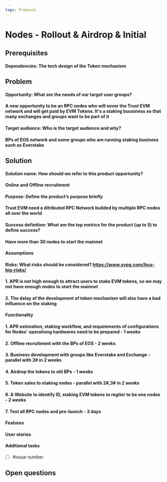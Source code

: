```yaml
---
tags: Proposal
---
```


# Nodes - Rollout & Airdrop & Initial

## Prerequisites
#### Dependencies: The tech design of the Token mechanism

## Problem

#### Opportunity: What are the needs of our target user groups?
#### A new opportunity to be an RPC nodes who will sever the Trust EVM network and will get paid by EVM Tokens. It's a staking buusiness so that many exchanges and groups want to be part of it

#### Target audience: Who is the target audience and why? 
#### BPs of EOS network and some groups who are running staking business such as Everstake


## Solution

#### Solution name: How should we refer to this product opportunity?
#### Online and Offline recruitment

#### Purpose: Define the product’s purpose briefly
#### Trust EVM need a ditributed RPC Network builded by multiple RPC nodes all over the world

#### Success definition: What are the top metrics for the product (up to 5) to define success?
#### Have more than 30 nodes to start the mainnet

#### Assumptions

#### Risks: What risks should be considered? https://www.svpg.com/four-big-risks/
#### 1. APR is not high enough to attract users to stake EVM tokens, so we may not have enough nodes to start the mainnet
#### 2. The delay of the development of token mechanism will also have a bad influence on the staking


#### Functionality
#### 1. APR estimation, staking workflow, and requirements of configurations for Nodes'  operationg hardwares need to be prepared - 1 weeks
#### 2. Offline recruitment with the BPs of EOS - 2 weeks
#### 3. Business development with groups like Everstake and Exchange - parallel with 2# in 2 weeks
#### 4. Airdrop the tokens to old BPs - 1 weeks
#### 5. Token sales to staking nodes - parallel with 2#,3# in 2 weeks
#### 6. A Website to identify ID, staking EVM tokens to regiter to be one nodes - 2 weeks
#### 7. Test all RPC nodes and pre-launch - 3 days
 
#### Features
#### User stories
#### Additional tasks
- [ ] #issue number

## Open questions
